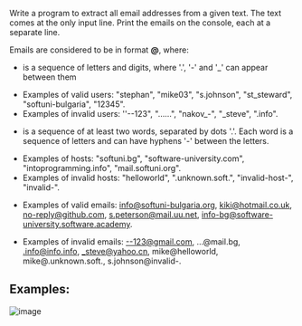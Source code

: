 Write a program to extract all email addresses from a given text. The text comes at the only input line. Print the emails on the console, each at a separate line. 

Emails are considered to be in format **<user>@<host>**, where: 
      
   * <user> is a sequence of letters and digits, where '.', '-' and '_' can appear between them
      
   - Examples of valid users: "stephan", "mike03", "s.johnson", "st_steward", "softuni-bulgaria", "12345".
   - Examples of invalid users: ''--123", "……", "nakov_-", "_steve", ".info". 
  
   *	<host> is a sequence of at least two words, separated by dots '.'. Each word is a sequence of letters and can have hyphens '-' between the letters.
      
   - Examples of hosts: "softuni.bg", "software-university.com", "intoprogramming.info", "mail.softuni.org". 
   - Examples of invalid hosts: "helloworld", ".unknown.soft.", "invalid-host-", "invalid-". 
  
  *	Examples of valid emails: info@softuni-bulgaria.org, kiki@hotmail.co.uk, no-reply@github.com, s.peterson@mail.uu.net, info-bg@software-university.software.academy. 
  
  *	Examples of invalid emails: --123@gmail.com, …@mail.bg, .info@info.info, _steve@yahoo.cn, mike@helloworld, mike@.unknown.soft., s.johnson@invalid-.

## Examples:
      
      
![image](https://user-images.githubusercontent.com/45227327/210111675-ed3e7466-d400-4813-8631-96a34684c197.png)
